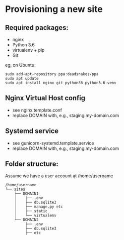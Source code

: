 Provisioning a new site
=======================

## Required packages:

* nginx
* Python 3.6
* virtualenv + pip
* Git

eg, on Ubuntu:

    sudo add-apt-repository ppa:deadsnakes/ppa
    sudo apt update
    sudo apt install nginx git python36 python3.6-venv
    
## Nginx Virtual Host config

* see nginx.template.conf
* replace DOMAIN with, e.g., staging.my-domain.com

## Systemd service

* see gunicorn-systemd.template.service
* replace DOMAIN with, e.g., staging.my-domain.com

## Folder structure:

Assume we have a user account at /home/username

    /home/username
    └── sites
        ├── DOMAIN1
        │    ├── .env
        │    ├── db.sqlite3
        │    ├── manage.py etc
        │    ├── static
        │    └── virtualenv
        └── DOMAIN2
             ├── .env
             ├── db.sqlite3
             ├── etc
